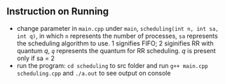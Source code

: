 ## Instruction on Running 

- change parameter in `main.cpp` under `main`, `scheduling(int n, int sa, int q)`, in which `n` represents the number of processes, `sa` represents the scheduling algorithm to use. 1 signifies FIFO; 2 siginifies RR with quantum _q_, _`q`_ represents the quantum for RR scheduling. _q_ is present only if sa = 2  
- run the program: `cd scheduling` to src folder and run `g++ main.cpp scheduling.cpp` and `./a.out` to see output on console 